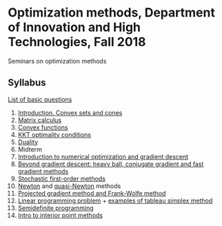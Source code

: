 # Optimization methods, Department of Innovation and High Technologies, Fall 2018 
Seminars on optimization methods

## Syllabus

[List of basic questions](./basic_questions.pdf)

1. [Introduction. Convex sets and cones](01-IntroConvex/Seminar1.pdf)
2. [Matrix calculus](02-MatrixCalculus/Seminar2.pdf)
3. [Convex functions](03-ConvexFunctions/Seminar3.pdf)
4. [KKT optimality conditions](04-KKT/Seminar4.pdf)
5. [Duality](05-Duality/Seminar5.pdf)
6. Midterm
7. [Introduction to numerical optimization and gradient descent](https://nbviewer.jupyter.org/github/amkatrutsa/seminars-fivt/blob/master/06-GD/Seminar6.ipynb)
8. [Beyond gradient descent: heavy ball, conjugate gradient and fast gradient methods](https://nbviewer.jupyter.org/github/amkatrutsa/seminars-fivt/blob/master/07-AccGD/Seminar7.ipynb)
9. [Stochastic first-order methods](https://nbviewer.jupyter.org/github/amkatrutsa/seminars-fivt/blob/master/08-Stoch/Seminar8.ipynb)
10. [Newton](https://nbviewer.jupyter.org/github/amkatrutsa/seminars-fivt/blob/master/09-Newton/Seminar9a.ipynb) and [quasi-Newton](https://nbviewer.jupyter.org/github/amkatrutsa/seminars-fivt/blob/master/09-Newton/Seminar9b.ipynb) methods
11. [Projected gradient method and Frank-Wolfe method](https://nbviewer.jupyter.org/github/amkatrutsa/seminars-fivt/blob/master/10-SimpleSets/Seminar10.ipynb)
12. [Linear programming problem](https://nbviewer.jupyter.org/github/amkatrutsa/seminars-fivt/blob/master/11-LinProg/Seminar11.ipynb) + [examples of tableau simplex method](./11-LinProg/examples.pdf)
13. [Semidefinite programming](./12-SDP/Seminar12.ipynb)
14. [Intro to interior point methods](./13-InteriorPoint/Seminar13.ipynb)
